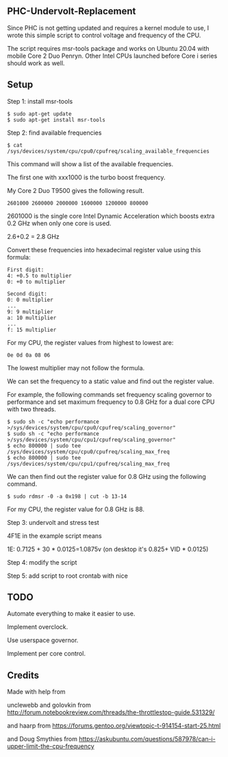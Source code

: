## PHC-Undervolt-Replacement
Since PHC is not getting updated and requires a kernel module to use, I wrote this simple script to control voltage and frequency of the CPU.

The script requires msr-tools package and works on Ubuntu 20.04 with mobile Core 2 Duo Penryn. Other Intel CPUs launched before Core i series should work as well.
	
## Setup

Step 1: install msr-tools
```
$ sudo apt-get update
$ sudo apt-get install msr-tools
```

Step 2: find available frequencies
```
$ cat /sys/devices/system/cpu/cpu0/cpufreq/scaling_available_frequencies
```
This command will show a list of the available frequencies.

The first one with xxx1000 is the turbo boost frequency.

My Core 2 Duo T9500 gives the following result.
```
2601000 2600000 2000000 1600000 1200000 800000
```
2601000 is the single core Intel Dynamic Acceleration which boosts extra 0.2 GHz when only one core is used.

2.6+0.2 = 2.8 GHz

Convert these frequencies into hexadecimal register value using this formula: 
```
First digit:
4: +0.5 to multiplier
0: +0 to multiplier

Second digit:
0: 0 multiplier
...
9: 9 multiplier
a: 10 multiplier
...
f: 15 multiplier
```
For my CPU, the register values from highest to lowest are:
```
0e 0d 0a 08 06
```
The lowest multiplier may not follow the formula.

We can set the frequency to a static value and find out the register value.

For example, the following commands set frequency scaling governor to performance and set maximum frequency to 0.8 GHz for a dual core CPU with two threads. 
```
$ sudo sh -c "echo performance >/sys/devices/system/cpu/cpu0/cpufreq/scaling_governor"
$ sudo sh -c "echo performance >/sys/devices/system/cpu/cpu1/cpufreq/scaling_governor"
$ echo 800000 | sudo tee /sys/devices/system/cpu/cpu0/cpufreq/scaling_max_freq
$ echo 800000 | sudo tee /sys/devices/system/cpu/cpu1/cpufreq/scaling_max_freq
```
We can then find out the register value for 0.8 GHz using the following command.
```
$ sudo rdmsr -0 -a 0x198 | cut -b 13-14
```
For my CPU, the register value for 0.8 GHz is 88.

Step 3: undervolt and stress test

4F1E in the example script means



1E: 0.7125 + 30 * 0.0125=1.0875v (on desktop it's 0.825+ VID * 0.0125)

Step 4: modify the script

Step 5: add script to root crontab with nice

## TODO
Automate everything to make it easier to use.

Implement overclock.

Use userspace governor.

Implement per core control.

## Credits
Made with help from

unclewebb and golovkin from http://forum.notebookreview.com/threads/the-throttlestop-guide.531329/

and haarp from https://forums.gentoo.org/viewtopic-t-914154-start-25.html

and Doug Smythies from https://askubuntu.com/questions/587978/can-i-upper-limit-the-cpu-frequency
